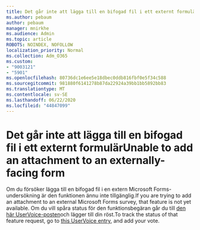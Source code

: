 ```yaml
---
title: Det går inte att lägga till en bifogad fil i ett externt formulär
ms.author: pebaum
author: pebaum
manager: mnirkhe
ms.audience: Admin
ms.topic: article
ROBOTS: NOINDEX, NOFOLLOW
localization_priority: Normal
ms.collection: Adm_O365
ms.custom:
- "9003121"
- "5901"
ms.openlocfilehash: 80736dc1e6ee5e18dbec0ddb816fbf0e5f34c588
ms.sourcegitcommit: 981880f6141278b87da22924a39bb1bb5892bb83
ms.translationtype: MT
ms.contentlocale: sv-SE
ms.lasthandoff: 06/22/2020
ms.locfileid: "44847099"
---
```

# <a name="unable-to-add-an-attachment-to-an-externally-facing-form"></a><span data-ttu-id="158d3-102">Det går inte att lägga till en bifogad fil i ett externt formulär</span><span class="sxs-lookup"><span data-stu-id="158d3-102">Unable to add an attachment to an externally-facing form</span></span>

<span data-ttu-id="158d3-103">Om du försöker lägga till en bifogad fil i en extern Microsoft Forms-undersökning är den funktionen ännu inte tillgänglig.</span><span class="sxs-lookup"><span data-stu-id="158d3-103">If you are trying to add an attachment to an external Microsoft Forms survey, that feature is not yet available.</span></span> <span data-ttu-id="158d3-104">Om du vill spåra status för den funktionsbegäran går du till [den här UserVoice-posten](https://go.microsoft.com/fwlink/?linkid=2133069)och lägger till din röst.</span><span class="sxs-lookup"><span data-stu-id="158d3-104">To track the status of that feature request, go to [this UserVoice entry](https://go.microsoft.com/fwlink/?linkid=2133069), and add your vote.</span></span>
